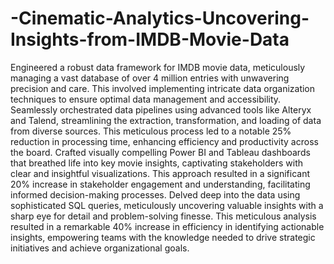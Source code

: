 # -Cinematic-Analytics-Uncovering-Insights-from-IMDB-Movie-Data

Engineered a robust data framework for IMDB movie data, meticulously managing a vast database of over 4 million entries with unwavering precision and care. This involved implementing intricate data organization techniques to ensure optimal data management and accessibility.
Seamlessly orchestrated data pipelines using advanced tools like Alteryx and Talend, streamlining the extraction, transformation, and loading of data from diverse sources. This meticulous process led to a notable 25% reduction in processing time, enhancing efficiency and productivity across the board.
Crafted visually compelling Power BI and Tableau dashboards that breathed life into key movie insights, captivating stakeholders with clear and insightful visualizations. This approach resulted in a significant 20% increase in stakeholder engagement and understanding, facilitating informed decision-making processes.
Delved deep into the data using sophisticated SQL queries, meticulously uncovering valuable insights with a sharp eye for detail and problem-solving finesse. This meticulous analysis resulted in a remarkable 40% increase in efficiency in identifying actionable insights, empowering teams with the knowledge needed to drive strategic initiatives and achieve organizational goals.
